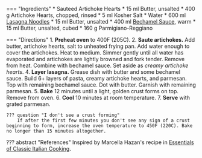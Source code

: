 === "Ingredients"
    * Sauteed Artichoke Hearts
        * 15 ml Butter, unsalted
        * 400 g Artichoke Hearts, chopped, rinsed
        * 5 ml Kosher Salt
        * Water
    * 600 ml [Lasagna Noodles](pasta-dough.md)
    * 15 ml Butter, unsalted
    * 400 ml [Bechamel Sauce](#bechamel-sauce-v), warm
    * 15 ml Butter, unsalted, cubed
    * 160 g Parmigiano-Reggiano

=== "Directions"
    1. **Preheat oven** to 400F (205C).
    2. **Saute artichokes.** Add butter, artichoke hearts, salt to unheated frying pan. Add water enough to cover the artichokes. Heat to medium. Simmer gently until all water has evaporated and artichokes are lightly browned and fork tender. Remove from heat. Combine with bechamel sauce. Set aside as *creamy artichoke hearts*.
    4. **Layer lasagna.** Grease dish with butter and some bechamel sauce. Build 6+ layers of pasta, creamy artichoke hearts, and parmesan. Top with remaining bechamel sauce. Dot with butter. Garnish with remaining parmesan.
    5. **Bake** 12 minutes until a light, golden crust forms on top. Remove from oven.
    6. **Cool** 10 minutes at room temperature.
    7. **Serve** with grated parmesan.

    ??? question "I don't see a crust forming"
        If after the first few minutes you don't see any sign of a crust beginning to form, increase the oven temperature to 450F (220C). Bake no longer than 15 minutes altogether.

??? abstract "References"
    Inspired by Marcella Hazan's recipe in [Essentials of Classic Italian Cooking](https://smile.amazon.com/gp/product/039458404X).

